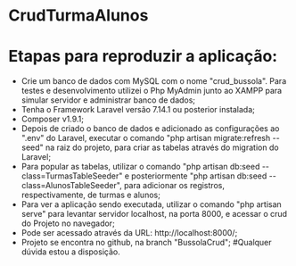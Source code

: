 # CrudTurmaAlunos

# Etapas para reproduzir a aplicação:

- Crie um banco de dados com MySQL com o nome "crud_bussola". Para testes e desenvolvimento utilizei o Php MyAdmin junto ao XAMPP para simular servidor e administrar banco de dados;
- Tenha o Framework Laravel versão 7.14.1 ou posterior instalada;
- Composer v1.9.1;
- Depois de criado o banco de dados e adicionado as configurações ao ".env" do Laravel, executar o comando "php artisan migrate:refresh --seed" na raiz do projeto, para criar as tabelas através do migration do Laravel;
- Para popular as tabelas, utilizar o comando "php artisan db:seed --class=TurmasTableSeeder" e posteriormente "php artisan db:seed --class=AlunosTableSeeder", para adicionar os registros, respectivamente, de turmas e alunos;
- Para ver a aplicação sendo executada, utilizar o comando "php artisan serve" para levantar servidor localhost, na porta 8000, e acessar o crud do Projeto no navegador;
- Pode ser acessado através da URL: http://localhost:8000/;
- Projeto se encontra no github, na branch "BussolaCrud";
#Qualquer dúvida estou a disposição.
